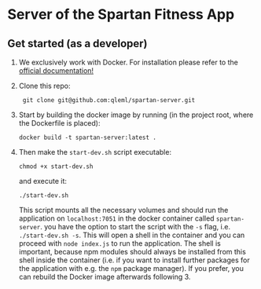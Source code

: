 # Server of the Spartan Fitness App

## Get started (as a developer)
1. We exclusively work with Docker. For installation please refer to the [official documentation!](https://docs.docker.com/engine/install/)
 
2. Clone this repo:
   ```
    git clone git@github.com:qleml/spartan-server.git
   ```
3. Start by building the docker image by running (in the project root, where the Dockerfile is placed):
    ```
    docker build -t spartan-server:latest .
    ```
4. Then make the `start-dev.sh` script executable:
    ```
    chmod +x start-dev.sh
    ```
    and execute it:
    ```
    ./start-dev.sh
    ```
    This script mounts all the necessary volumes and should run the application on `localhost:7051` in the docker container called `spartan-server`. you have the option to start the script with the `-s` flag, i.e. `./start-dev.sh -s`. This will open a shell in the container and you can proceed with `node index.js` to run the application. The shell is important, because npm modules should always be installed from this shell inside the container (i.e. if you want to install further packages for the application with e.g. the `npm` package manager). If you prefer, you can rebuild the Docker image afterwards following 3.

